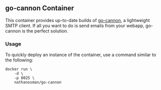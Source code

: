 ## go-cannon Container

This container provides up-to-date builds of [go-cannon](https://github.com/nathan-osman/go-cannon), a lightweight SMTP client. If all you want to do is send emails from your webapp, go-cannon is the perfect solution.

### Usage

To quickly deploy an instance of the container, use a command similar to the following:

    docker run \
        -d \
        -p 8025 \
        nathanosman/go-cannon
